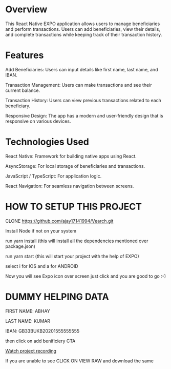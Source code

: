 # Overview

This React Native EXPO application allows users to manage beneficiaries and perform transactions. Users can add beneficiaries, view their details, and complete transactions while keeping track of their transaction history.

# Features

Add Beneficiaries: Users can input details like first name, last name, and IBAN.

Transaction Management: Users can make transactions and see their current balance.

Transaction History: Users can view previous transactions related to each beneficiary.

Responsive Design: The app has a modern and user-friendly design that is responsive on various devices.

# Technologies Used

React Native: Framework for building native apps using React.

AsyncStorage: For local storage of beneficiaries and transactions.

JavaScript / TypeScript: For application logic.

React Navigation: For seamless navigation between screens.

# HOW TO SETUP THIS PROJECT
CLONE https://github.com/ajay17141994/Vearch.git

Install Node if not on your system

run yarn install (this will install all the dependencies mentioned over package.json)

run yarn start (this will start your project with the help of EXPO)

select i for IOS and a for ANDROID

Now you will see Expo icon over screen just click and you are good to go :-)



# DUMMY HELPING DATA
FIRST NAME: ABHAY

LAST NAME: KUMAR

IBAN: GB33BUKB20201555555555

then click on add benificiery CTA


[Watch project recording](recording.mov)

If you are unable to see CLICK ON VIEW RAW and download the same

